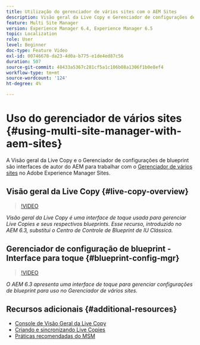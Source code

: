 ```yaml
---
title: Utilização do gerenciador de vários sites com o AEM Sites
description: Visão geral da Live Copy e Gerenciador de configurações de blueprint são interfaces habilitadas para interface de toque para trabalhar com o Gerenciador de vários sites.
feature: Multi Site Manager
version: Experience Manager 6.4, Experience Manager 6.5
topic: Localization
role: User
level: Beginner
doc-type: Feature Video
exl-id: 00746678-da23-4d0a-b775-e1de4ed87c56
duration: 507
source-git-commit: 48433a5367c281cf5a1c106b08a1306f1b0e8ef4
workflow-type: tm+mt
source-wordcount: '124'
ht-degree: 4%

---
```


# Uso do gerenciador de vários sites {#using-multi-site-manager-with-aem-sites}

A Visão geral da Live Copy e o Gerenciador de configurações de blueprint são interfaces de autor do AEM para trabalhar com o [Gerenciador de vários sites](https://experienceleague.adobe.com/docs/experience-manager-cloud-service/content/sites/administering/reusing-content/msm-and-translation.html?lang=pt-BR) no Adobe Experience Manager Sites.

## Visão geral da Live Copy {#live-copy-overview}

>[!VIDEO](https://video.tv.adobe.com/v/17054?quality=12&learn=on)

*Visão geral da Live Copy é uma interface de toque usada para gerenciar Live Copies e seus respectivos blueprints. Esse recurso, introduzido no AEM 6.3, substitui o Centro de Controle de Blueprint de IU Clássica.*

## Gerenciador de configuração de blueprint - Interface para toque {#blueprint-config-mgr}

>[!VIDEO](https://video.tv.adobe.com/v/17056?quality=12&learn=on)

*O AEM 6.3 apresenta uma interface de toque para gerenciar configurações de blueprint para uso no Gerenciador de vários sites.*

## Recursos adicionais {#additional-resources}

* [Console de Visão Geral da Live Copy](https://helpx.adobe.com/experience-manager/6-5/sites/administering/using/msm-livecopy-overview.html)
* [Criando e sincronizando Live Copies](https://helpx.adobe.com/experience-manager/6-5/sites/administering/using/msm-livecopy.html)
* [Práticas recomendadas do MSM](https://helpx.adobe.com/experience-manager/6-5/sites/administering/using/msm-best-practices.html)
